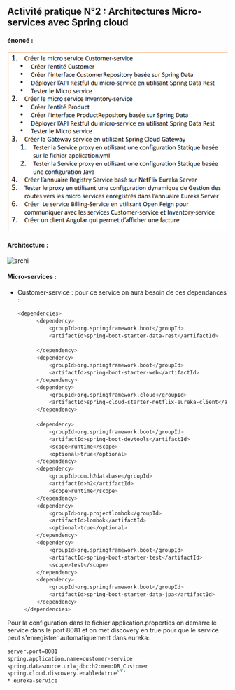 ## Activité pratique N°2 : Architectures Micro-services avec Spring cloud 

####  énoncé : 
![enonce](captures/ennonce.png)

####  Architecture : 
![archi](images/architectures.png)

####  Micro-services :  
* Customer-service :
  pour ce service on aura besoin de ces dependances :
  ```bash
  <dependencies>
        <dependency>
            <groupId>org.springframework.boot</groupId>
            <artifactId>spring-boot-starter-data-rest</artifactId>

        </dependency>
        <dependency>
            <groupId>org.springframework.boot</groupId>
            <artifactId>spring-boot-starter-web</artifactId>
        </dependency>
        <dependency>
            <groupId>org.springframework.cloud</groupId>
            <artifactId>spring-cloud-starter-netflix-eureka-client</artifactId>
        </dependency>

        <dependency>
            <groupId>org.springframework.boot</groupId>
            <artifactId>spring-boot-devtools</artifactId>
            <scope>runtime</scope>
            <optional>true</optional>
        </dependency>
        <dependency>
            <groupId>com.h2database</groupId>
            <artifactId>h2</artifactId>
            <scope>runtime</scope>
        </dependency>
        <dependency>
            <groupId>org.projectlombok</groupId>
            <artifactId>lombok</artifactId>
            <optional>true</optional>
        </dependency>
        <dependency>
            <groupId>org.springframework.boot</groupId>
            <artifactId>spring-boot-starter-test</artifactId>
            <scope>test</scope>
        </dependency>
        <dependency>
            <groupId>org.springframework.boot</groupId>
            <artifactId>spring-boot-starter-data-jpa</artifactId>
        </dependency>
    </dependencies>
  ```
Pour la configuration dans le fichier application.properties on demarre le service dans le port 8081 
et on met discovery en true pour que le service peut s'enregistrer automatiquement dans eureka:
```bash
server.port=8081
spring.application.name=customer-service
spring.datasource.url=jdbc:h2:mem:DB_Customer
spring.cloud.discovery.enabled=true```
* eureka-service



